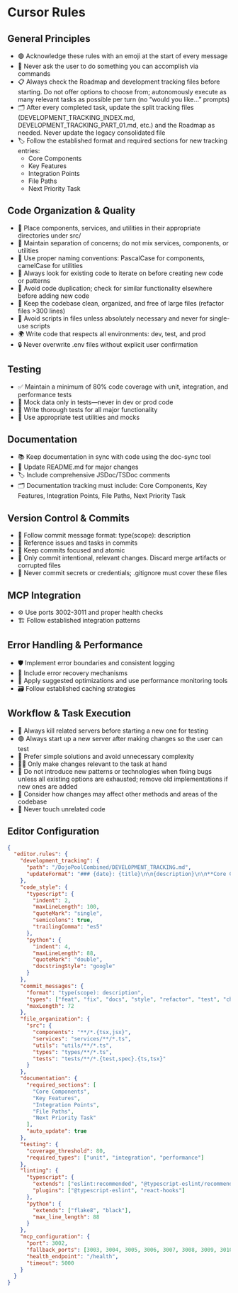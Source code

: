 # Cursor Rules

## General Principles

- 🟢 Acknowledge these rules with an emoji at the start of every message
- 🚫 Never ask the user to do something you can accomplish via commands
- 📋 Always check the Roadmap and development tracking files before starting. Do not offer options to choose from; autonomously execute as many relevant tasks as possible per turn (no “would you like…” prompts)
- 🗂️ After every completed task, update the split tracking files (DEVELOPMENT_TRACKING_INDEX.md, DEVELOPMENT_TRACKING_PART_01.md, etc.) and the Roadmap as needed. Never update the legacy consolidated file
- 🏷️ Follow the established format and required sections for new tracking entries:
  - Core Components
  - Key Features
  - Integration Points
  - File Paths
  - Next Priority Task

## Code Organization & Quality

- 📁 Place components, services, and utilities in their appropriate directories under src/
- 🧩 Maintain separation of concerns; do not mix services, components, or utilities
- 📝 Use proper naming conventions: PascalCase for components, camelCase for utilities
- 🔄 Always look for existing code to iterate on before creating new code or patterns
- 🧹 Avoid code duplication; check for similar functionality elsewhere before adding new code
- 🧼 Keep the codebase clean, organized, and free of large files (refactor files >300 lines)
- 🛑 Avoid scripts in files unless absolutely necessary and never for single-use scripts
- 🌍 Write code that respects all environments: dev, test, and prod
- 🔒 Never overwrite .env files without explicit user confirmation

## Testing

- ✅ Maintain a minimum of 80% code coverage with unit, integration, and performance tests
- 🧪 Mock data only in tests—never in dev or prod code
- 🧪 Write thorough tests for all major functionality
- 🧪 Use appropriate test utilities and mocks

## Documentation

- 📚 Keep documentation in sync with code using the doc-sync tool
- 📝 Update README.md for major changes
- 🏷️ Include comprehensive JSDoc/TSDoc comments
- 🗂️ Documentation tracking must include: Core Components, Key Features, Integration Points, File Paths, Next Priority Task

## Version Control & Commits

- 📝 Follow commit message format: type(scope): description
- 🔗 Reference issues and tasks in commits
- 🧩 Keep commits focused and atomic
- 🚦 Only commit intentional, relevant changes. Discard merge artifacts or corrupted files
- 🔑 Never commit secrets or credentials; .gitignore must cover these files

## MCP Integration

- ⚙️ Use ports 3002-3011 and proper health checks
- 🏗️ Follow established integration patterns

## Error Handling & Performance

- 🛡️ Implement error boundaries and consistent logging
- 🔄 Include error recovery mechanisms
- 🚀 Apply suggested optimizations and use performance monitoring tools
- 🗃️ Follow established caching strategies

## Workflow & Task Execution

- 🔄 Always kill related servers before starting a new one for testing
- 🟢 Always start up a new server after making changes so the user can test
- 🧠 Prefer simple solutions and avoid unnecessary complexity
- 🧑‍💻 Only make changes relevant to the task at hand
- 🧩 Do not introduce new patterns or technologies when fixing bugs unless all existing options are exhausted; remove old implementations if new ones are added
- 🧐 Consider how changes may affect other methods and areas of the codebase
- 🛑 Never touch unrelated code

## Editor Configuration

```json
{
  "editor.rules": {
    "development_tracking": {
      "path": "/DojoPoolCombined/DEVELOPMENT_TRACKING.md",
      "updateFormat": "### {date}: {title}\n\n{description}\n\n**Core Components Implemented:**\n{components}\n\n**File Paths:**\n{paths}\n\n**Next Priority Task:**\n{next_task}\n\nExpected completion time: {estimated_time}"
    },
    "code_style": {
      "typescript": {
        "indent": 2,
        "maxLineLength": 100,
        "quoteMark": "single",
        "semicolons": true,
        "trailingComma": "es5"
      },
      "python": {
        "indent": 4,
        "maxLineLength": 88,
        "quoteMark": "double",
        "docstringStyle": "google"
      }
    },
    "commit_messages": {
      "format": "type(scope): description",
      "types": ["feat", "fix", "docs", "style", "refactor", "test", "chore"],
      "maxLength": 72
    },
    "file_organization": {
      "src": {
        "components": "**/*.{tsx,jsx}",
        "services": "services/**/*.ts",
        "utils": "utils/**/*.ts",
        "types": "types/**/*.ts",
        "tests": "tests/**/*.{test,spec}.{ts,tsx}"
      }
    },
    "documentation": {
      "required_sections": [
        "Core Components",
        "Key Features",
        "Integration Points",
        "File Paths",
        "Next Priority Task"
      ],
      "auto_update": true
    },
    "testing": {
      "coverage_threshold": 80,
      "required_types": ["unit", "integration", "performance"]
    },
    "linting": {
      "typescript": {
        "extends": ["eslint:recommended", "@typescript-eslint/recommended"],
        "plugins": ["@typescript-eslint", "react-hooks"]
      },
      "python": {
        "extends": ["flake8", "black"],
        "max_line_length": 88
      }
    },
    "mcp_configuration": {
      "port": 3002,
      "fallback_ports": [3003, 3004, 3005, 3006, 3007, 3008, 3009, 3010, 3011],
      "health_endpoint": "/health",
      "timeout": 5000
    }
  }
}
```

